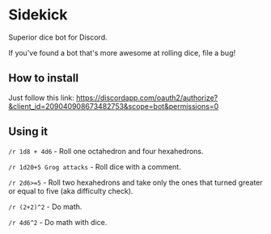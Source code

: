 # Sidekick
Superior dice bot for Discord.

If you've found a bot that's more awesome at rolling dice, file a bug!

## How to install

Just follow this link:
https://discordapp.com/oauth2/authorize?&client_id=209040908673482753&scope=bot&permissions=0

## Using it

`/r 1d8 + 4d6` - Roll one octahedron and four hexahedrons.

`/r 1d20+5 Grog attacks` - Roll dice with a comment.

`/r 2d6>=5` - Roll two hexahedrons and take only the ones that turned greater or equal to five (aka difficulty check).

`/r (2+2)^2` - Do math.

`/r 4d6^2` - Do math with dice.
